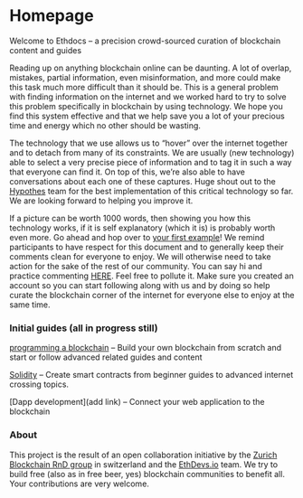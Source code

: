# Homepage

Welcome to Ethdocs – a precision crowd-sourced curation of blockchain content and guides

Reading up on anything blockchain online can be daunting. A lot of overlap, mistakes, partial information, even misinformation, and more could make this task much more difficult than it should be. This is a general problem with finding information on the internet and we worked hard to try to solve this problem specifically in blockchain by using technology. We hope you find this system effective and that we help save you a lot of your precious time and energy which no other should be wasting.

The technology that we use allows us to “hover” over the internet together and to detach from many of its constraints. We are usually (new technology) able to select a very precise piece of information and to tag it in such a way that everyone can find it. On top of this, we’re also able to have conversations about each one of these captures. Huge shout out to the [Hypothes]( https://web.hypothes.is/) team for the best implementation of this critical technology so far. We are looking forward to helping you improve it.

If a picture can be worth 1000 words, then showing you how this technology works, if it is self explanatory (which it is) is probably worth even more. Go ahead and hop over to [your first example]( https://hyp.is/z4u7_oeuEemxbf8PXkKZyg/nakamotoinstitute.org/bitcoin/)! We remind participants to have respect for this document and to generally keep their comments clean for everyone to enjoy. We will otherwise need to take action for the sake of the rest of our community. You can say hi and practice commenting [HERE]( https://hyp.is/CXH43IewEemxcBc1xLxiJg/en.wikipedia.org/wiki/Craig_Steven_Wright). Feel free to pollute it. Make sure you created an account so you can start following along with us and by doing so help curate the blockchain corner of the internet for everyone else to enjoy at the same time.

### Initial guides (all in progress still)
[programming a blockchain]( https://ethdocs.github.io/guides/blockchain/guide.html) – Build your own blockchain from scratch and start or follow advanced related guides and content 

[Solidity]( https://ethdocs.github.io/guides/ethereum/contracts.html) – Create smart contracts from beginner guides to advanced internet crossing topics.

[Dapp development](add link) – Connect your web application to the blockchain 


### About
This project is the result of an open collaboration initiative by the [Zurich Blockchain RnD group](https://zbrd.org/) in switzerland and the [EthDevs.io](https://www.ethdevs.io/) team. We try to build free (also as in free beer, yes) blockchain communities to benefit all. Your contributions are very welcome.

